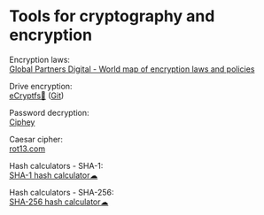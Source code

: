 
# Tools for cryptography and encryption

Encryption laws:  
[Global Partners Digital - World map of encryption laws and policies](https://www.gp-digital.org/world-map-of-encryption/)

Drive encryption:  
[eCryptfs🐧](https://www.ecryptfs.org/) ([Git](https://git.kernel.org/pub/scm/linux/kernel/git/tyhicks/ecryptfs.git))

Password decryption:  
[Ciphey](https://github.com/Ciphey/Ciphey)

Caesar cipher:  
[rot13.com](https://rot13.com/)

Hash calculators - SHA-1:  
[SHA-1 hash calculator☁](https://xorbin.com/tools/sha1-hash-calculator)

Hash calculators - SHA-256:  
[SHA-256 hash calculator☁](https://xorbin.com/tools/sha256-hash-calculator)

